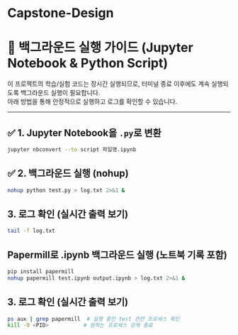 # Capstone-Design

# 🧠 백그라운드 실행 가이드 (Jupyter Notebook & Python Script)

이 프로젝트의 학습/실험 코드는 장시간 실행되므로, 터미널 종료 이후에도 계속 실행되도록 백그라운드 실행이 필요합니다.  
아래 방법을 통해 안정적으로 실행하고 로그를 확인할 수 있습니다.

---

## ✅ 1. Jupyter Notebook을 `.py`로 변환

```bash
jupyter nbconvert --to script 파일명.ipynb
```
## ✅ 2. 백그라운드 실행 (nohup)

```bash
nohup python test.py > log.txt 2>&1 &
```
## 3. 로그 확인 (실시간 출력 보기)
```bash
tail -f log.txt
```
##  Papermill로 .ipynb 백그라운드 실행 (노트북 기록 포함)
```bash
pip install papermill
nohup papermill test.ipynb output.ipynb > log.txt 2>&1 &
```

## 3. 로그 확인 (실시간 출력 보기)
```bash
ps aux | grep papermill  # 실행 중인 test 관련 프로세스 확인
kill -9 <PID>           # 원하는 프로세스 강제 종료
```
